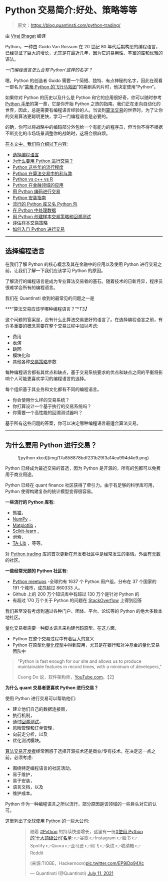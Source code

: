 # Python 交易简介:好处、策略等等

> 原文：<https://blog.quantinsti.com/python-trading/>

由 [Viraj Bhagat](https://www.linkedin.com/in/virajbhagat/) 编译

Python，一种由 Guido Van Rossum 在 20 世纪 80 年代后期构思的编程语言，已经见证了巨大的增长，尤其是在最近几年，因为它的易用性、丰富的库和优雅的语法。

*一门编程语言怎么会有‘Python’这样的名字？*

嗯，Python 的创造者 Guido 需要一个简短、独特、有点神秘的名字，因此在观看一部名为“[蒙蒂·Python 的飞行马戏团](https://www.imdb.com/title/tt0063929/)”的喜剧系列片时，他决定使用“Python”。

如果你对 Python 的历史以及什么是 Python 和它的应用很好奇，你可以随时参考 [Python 手册](https://www.quantinsti.com/python-basics-handbook)的第一章，它是你开始 Python 之旅的指南。我们正在走向自动化的世界，因此，总是需要有编程语言经验的人。当谈到[算法交易](https://quantra.quantinsti.com/course/getting-started-with-algorithmic-trading)的世界时，为了让你的交易算法更聪明更快，学习一门编程语言是必要的。

的确，你可以将战略中的编码部分外包给一个有能力的程序员，但当你不得不根据不断变化的市场场景调整你的战略时，这将会很麻烦。

<u>在本文中，我们将介绍以下内容</u>:

*   [选择编程语言](#choosing-a-programming-language)
*   [为什么要用 Python 进行交易？](#why-use-python-for-trading)
*   [Python 这些年的流行程度](#popularity-of-python-over-the-years)
*   [Python 在算法交易中的利与弊](#benefits-and-drawbacks-of-python-in-algorithmic-trading)
*   [Python vs c++ vs R](#python-vs-c-vs-r)
*   [Python 在金融领域的应用](#applications-of-python-in-finance)
*   [用 Python 编码进行交易](#coding-in-python-for-trading)
*   [Python 安装指南](#installation-guide-for-python)
*   [流行的 Python 库又名 Python 包](#popular-python-libraries-aka-python-packages)
*   [在 Python 中处理数据](#working-with-data-in-python)
*   [用 Python 创建样本交易策略和回溯测试](#creating-a-sample-trading-strategy-and-backtesting-in-python)
*   [评估样本交易策略](#evaluating-the-sample-trading-strategy)
*   [如何入门 Python 进行交易](#how-to-get-started-with-python-in-trading)

* * *

## **选择编程语言**

在我们了解 Python 的核心概念及其在金融中的应用以及使用 Python 进行交易之前，让我们了解一下我们应该学习 Python 的原因。

了解流行的编程语言是成为专业算法交易者的基石。随着技术的日新月异，程序员很难学会所有的编程语言。

我们在 QuantInsti 收到的最常见的问题之一是

***“算法交易应该学哪种编程语言？”**T3】*

这个问题的答案是，没有什么比算法交易更好的语言了。在选择编程语言之前，有许多重要的概念需要在整个交易过程中加以考虑:

*   费用
*   表演
*   跳回
*   模块化和
*   其他各种[交易策略](/algorithmic-trading-strategies/)参数

每种编程语言都有其优点和缺点，基于交易系统要求的优点和缺点之间的平衡将影响个人可能更喜欢学习的编程语言的选择。

每个组织基于其业务和文化都有不同的编程语言。

*   你会使用什么样的交易系统？
*   你打算设计一个基于执行的交易系统吗？
*   你需要一个高性能的回溯测试器吗？

基于所有这些问题的答案，你可以决定哪种编程语言最适合算法交易。

* * *

## **为什么要用 Python 进行交易？**

<figure class="kg-card kg-image-card kg-width-full">![python xkcd](img/17a858878bdf231b29f3a14ea994d4e9.png)</figure>

Python 已经成为最近交易的首选，因为 Python 是开源的，所有的[包](/installing-python-packages/)都可以免费用于商业用途。

Python 已经在 quant finance 社区获得了牵引力。由于有足够的科学库可用，Python 使得构建复杂的统计模型变得很容易。

**一些流行的 Python 库有:**

*   [熊猫](/python-pandas-tutorial/)，
*   [NumPy](/python-numpy-tutorial-installation-arrays-random-sampling/) ，
*   [Matplotlib](/python-numpy-tutorial-installation-arrays-random-sampling/) ，
*   [Scikit-learn](/scikit-learn-tutorial/) ,
*   滑索，
*   [TA-Lib](/install-ta-lib-python/) ，等等。

对 [Python trading](https://quantra.quantinsti.com/course/python-trading-basic) 库的首次更新在开发者社区中是经常发生的事情。外面有无数的社区。

**一些经常光顾的 Python 社区有:**

*   [Python meetups](https://wiki.python.org/moin/LocalUserGroups) -全球约有 1637 个 Python 用户组，分布在 37 个国家的 191 个城市，成员超过 860333 人。
*   Github 上的 200 万个知识库中有超过 130 万个是针对 Python 的
*   有超过 170 万个关于 Python 的问题在 [StackOverflow](https://stackoverflow.com/questions/tagged/python) 上得到回答

我们甚至没有考虑到通过各种门户、团体、平台、论坛等的 Python 的绝大多数本地社区。

量化交易者需要一种脚本语言来构建代码原型。在这方面，

*   Python 在整个交易过程中有着巨大的意义
*   Python 在原型化[量化模型](https://quantra.quantinsti.com/course/quantitative-trading-strategies-models)中得到应用，尤其是在银行和对冲基金的量化交易团队中

> "Python is fast enough for our site and allows us to produce maintainable features in record times, with a minimum of developers,"
> 
> Cuong Do 说，软件架构师，[YouTube.com](http://youtube.com/)。[](https://www.python.org/about/quotes/)【2】

**为什么 quant 交易者更喜欢 Python 进行交易？**

使用 Python 进行交易可以帮助他们:

*   建立他们自己的数据连接器，
*   执行机制，
*   通过[回溯测试](/backtesting/)，
*   [风险管理](/trading-risk-management/)和[订单管理](/automated-trading-order-management-system/)，
*   向前走分析，以及
*   优化测试模块。

[算法交易开发者](/career-developer-algorithmic-trading/)经常困惑于选择开源技术还是商业/专有技术。在决定这一点之前，必须考虑:

*   围绕特定编程语言的社区活动，
*   易于维护，
*   易于安装，
*   语言文档，以及
*   维护成本。

Python 作为一种编程语言之所以流行，部分原因是该领域的一些巨头对它的认可。

这里列出了全球使用 Python 的一些大公司:

<figure class="kg-card kg-embed-card">

> 随着 [#Python](https://twitter.com/hashtag/Python?src=hash&ref_src=twsrc%5Etfw) 的持续快速增长，这里有一份[#使用 Python 的‘十大顶级公司’名单](https://twitter.com/hashtag/list?src=hash&ref_src=twsrc%5Etfw):
> 👉谷歌
> 👉Instagram
> 👉脸书
> 👉Spotify
> 👉Quora
> 👉亚马逊
> 👉网飞
> 👉条纹
> 👉收纳箱
> 👉Reddit
> 
> (来源:TIOBE，Hackernoon)[pic.twitter.com/EP9jDp94Xc](https://t.co/EP9jDp94Xc)
> 
> — QuantInsti (@QuantInsti) [July 11, 2021](https://twitter.com/QuantInsti/status/1414064409698177027?ref_src=twsrc%5Etfw)

</figure>